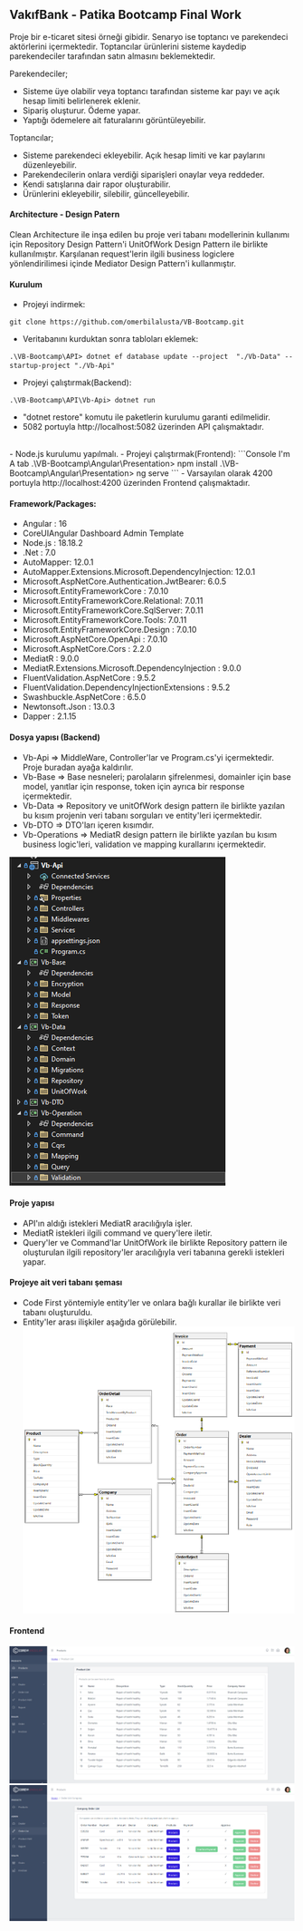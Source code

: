 ## VakıfBank - Patika Bootcamp Final Work

Proje bir e-ticaret sitesi örneği gibidir. Senaryo ise toptancı ve parekendeci aktörlerini içermektedir. Toptancılar ürünlerini sisteme kaydedip parekendeciler tarafından satın almasını beklemektedir.

Parekendeciler;
- Sisteme üye olabilir veya toptancı tarafından sisteme kar payı ve açık hesap limiti belirlenerek eklenir.
- Sipariş oluşturur. Ödeme yapar.
- Yaptığı ödemelere ait faturalarını görüntüleyebilir.

Toptancılar;
- Sisteme parekendeci ekleyebilir. Açık hesap limiti ve kar paylarını düzenleyebilir.
- Parekendecilerin onlara verdiği siparişleri onaylar veya reddeder.
- Kendi satışlarına dair rapor oluşturabilir.
- Ürünlerini ekleyebilir, silebilir, güncelleyebilir.

#### Architecture - Design Patern
Clean Architecture ile inşa edilen bu proje veri tabanı modellerinin kullanımı için Repository Design Pattern'i UnitOfWork Design Pattern ile birlikte kullanılmıştır. Karşılanan request'lerin ilgili business logiclere yönlendirilimesi içinde Mediator Design Pattern'i kullanmıştır.

#### Kurulum
- Projeyi indirmek:
```Git I'm A tab
git clone https://github.com/omerbilalusta/VB-Bootcamp.git
```

- Veritabanını kurduktan sonra tabloları eklemek:
```Console I'm A tab
.\VB-Bootcamp\API> dotnet ef database update --project  "./Vb-Data" --startup-project "./Vb-Api"
```
- Projeyi çalıştırmak(Backend):
```Console I'm A tab
.\VB-Bootcamp\API\Vb-Api> dotnet run
```
- "dotnet restore" komutu ile paketlerin kurulumu garanti edilmelidir.
- 5082 portuyla http://localhost:5082 üzerinden API çalışmaktadır.
<br>
- Node.js kurulumu yapılmalı.
- Projeyi çalıştırmak(Frontend):
```Console I'm A tab
.\VB-Bootcamp\Angular\Presentation> npm install
.\VB-Bootcamp\Angular\Presentation> ng serve
```
- Varsayılan olarak 4200 portuyla http://localhost:4200 üzerinden Frontend çalışmaktadır.

#### Framework/Packages:
- Angular : 16
- CoreUIAngular Dashboard Admin Template
- Node.js : 18.18.2
- .Net : 7.0
- AutoMapper: 12.0.1
- AutoMapper.Extensions.Microsoft.DependencyInjection: 12.0.1
- Microsoft.AspNetCore.Authentication.JwtBearer: 6.0.5
- Microsoft.EntityFrameworkCore : 7.0.10
- Microsoft.EntityFrameworkCore.Relational: 7.0.11
- Microsoft.EntityFrameworkCore.SqlServer: 7.0.11
- Microsoft.EntityFrameworkCore.Tools: 7.0.11
- Microsoft.EntityFrameworkCore.Design : 7.0.10
- Microsoft.AspNetCore.OpenApi : 7.0.10
- Microsoft.AspNetCore.Cors : 2.2.0
- MediatR : 9.0.0
- MediatR.Extensions.Microsoft.DependencyInjection : 9.0.0
- FluentValidation.AspNetCore : 9.5.2
- FluentValidation.DependencyInjectionExtensions : 9.5.2
- Swashbuckle.AspNetCore : 6.5.0
- Newtonsoft.Json : 13.0.3
- Dapper : 2.1.15



#### Dosya yapısı (Backend)
- Vb-Api => MiddleWare, Controller'lar ve Program.cs'yi içermektedir. Proje buradan ayağa kaldırılır.
- Vb-Base => Base nesneleri; parolaların şifrelenmesi, domainler için base model, yanıtlar için response, token için ayrıca bir response içermektedir. 
- Vb-Data => Repository ve unitOfWork design pattern ile birlikte yazılan bu kısım projenin veri tabanı sorguları ve entity'leri içermektedir.
- Vb-DTO => DTO'ları içeren kısımdır.
- Vb-Operations => MediatR design pattern ile birlikte yazılan bu kısım business logic'leri, validation ve mapping kurallarını içermektedir.

![](https://github.com/omerbilalusta/VB-Bootcamp/blob/main/images/backend_folder_structure.png?raw=true)

#### Proje yapısı
- API'ın aldığı istekleri MediatR aracılığıyla işler.
- MediatR istekleri ilgili command ve query'lere iletir.
- Query'ler ve Command'lar UnitOfWork ile birlikte Repository pattern ile oluşturulan ilgili repository'ler aracılığıyla veri tabanına gerekli istekleri yapar.



#### Projeye ait veri tabanı şeması
- Code First yöntemiyle entity'ler ve onlara bağlı kurallar ile birlikte veri tabanı oluşturuldu.
- Entity'ler arası ilişkiler aşağıda görülebilir.
![](https://github.com/omerbilalusta/VB-Bootcamp/blob/main/images/database_structure.png?raw=true)


#### Frontend
![](https://github.com/omerbilalusta/VB-Bootcamp/blob/main/images/productList.png?raw=true)
![](https://github.com/omerbilalusta/VB-Bootcamp/blob/main/images/companyOrderList.png?raw=true)



